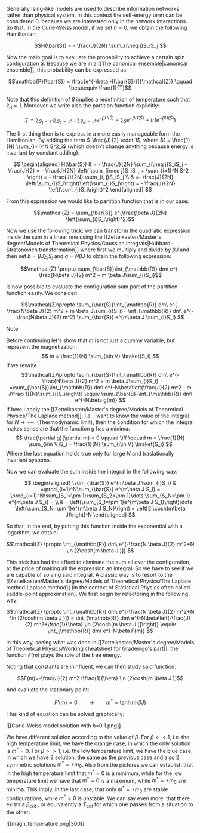 
Generally Ising-like models are used to describe information networks rather than physical system.
In this context the self-energy term can be considered 0, because we are interested only in the network interactions.
So that, in the Curie-Weiss model, if we set $h=0$, we obtain the following Hamiltonian:

$$H(\bar{S}) = - \frac{J}{2N} \sum_{i\neq j}S_iS_j $$

Now the main goal is to evaluate the probability to achieve a certain spin configuration $\bar{S}$.
Because we are in a [[The canonical ensemble|canonical ensemble]], this probability can be expressed as:

$$\mathbb{P}(\bar{S}) = \frac{e^{-\beta H(\bar{S})}}{\mathcal{Z}} \qquad \beta\equiv \frac{1}{T}$$

Note that this definition of $\beta$ implies a redefinition of temperature such that $k_{B}=1$.
Moreover we write also the partition function explicitly:

$$\mathcal{Z} = \sum_{S_1=\pm 1}\sum_{S_2=\pm 1}\dots \sum_{S_N=\pm 1} e^{-\beta{H}(\bar{S})} \equiv \sum_{\bar{S}} e^{-\beta H(\bar{S})} \equiv tr\left(e^{-\beta{H}(\bar{S})} \right)  $$

The first thing then is to express in a more easily manageable form the Hamiltonian. 
By adding the term $-\frac{J}{2} \cdot 1$, where $1 = \frac{1}{N} \sum_{i=1}^N S^2_i$ (which doesn't change anything because energy is invariant by constant adding):

$$ \begin{aligned} H(\bar{S}) & =  - \frac{J}{2N} \sum_{i\neq j}S_iS_j -\frac{J}{2} = - \frac{J}{2N} \left( \sum_{i\neq j}S_iS_j + \sum_{i=1}^N S^2_i \right) = - \frac{J}{2N} \sum_{i, j}S_iS_j \\ & =- \frac{J}{2N} \left(\sum_{i}S_i\right)\left(\sum_{j}S_j\right) = - \frac{J}{2N} \left(\sum_{i}S_i\right)^2 \end{aligned} $$

From this expression we would like to partition function that is in our case:

$$\mathcal{Z} =  \sum_{\bar{S}} e^{\frac{\beta J}{2N} \left(\sum_{i}S_i\right)^2}$$

Now we use the following trick: we can transform the quadratic expression inside the sum in a linear one using the [[Zettelkasten/Master's degree/Models of Theoretical Physics/Gaussian integrals|Hubbard-Stratonovich transformation]] where first we multiply and divide by $\beta J$ and then set $b = \beta J \sum_i S_i$ and $a=N\beta J$ to obtain the following expression:

$$\mathcal{Z} \propto \sum_{\bar{S}}\int_{\mathbb{R}} dm\  e^{-\frac{N\beta J}{2} m^2 + m \beta J\sum_{i}S_i}$$

Is now possible to evaluate the configuration sum part of the partition function easily. We consider:

$$\mathcal{Z}\propto \sum_{\bar{S}}\int_{\mathbb{R}} dm\  e^{-\frac{N\beta J}{2} m^2 + m \beta J\sum_{i}S_i}= \int_{\mathbb{R}} dm\  e^{-\frac{N\beta J}{2} m^2} \sum_{\bar{S}} e^{m\beta J  \sum_{i}S_i} $$

>[!note]
Before continuing let's show that $m$ is not just a dummy variable, but represent the magnetization:
$$ m = \frac{1}{N} \sum_{i\in V} \braket{S_i} $$
If we rewrite
$$\mathcal{Z}\propto \sum_{\bar{S}}\int_{\mathbb{R}} dm\  e^{-\frac{N\beta J}{2} m^2 + m \beta J\sum_{i}S_i} =\sum_{\bar{S}}\int_{\mathbb{R}} dm\  e^{-N\beta\left(\frac{J}{2} m^2 - m J\frac{1}{N}\sum_{i}S_i\right)} \equiv \sum_{\bar{S}}\int_{\mathbb{R}} dm\  e^{-N\beta g(m)}  $$
If here I apply the [[Zettelkasten/Master's degree/Models of Theoretical Physics/The Laplace method]], I.e. I want to know the value of the integral for $N \to +\infty$ (Thermodynamic limit), then the condition for which the integral makes sense are that the function $g$ has a minima:
$$ \frac{\partial g}{\partial m} = 0 \qquad \iff \qquad m = \frac{1}{N} \sum_{i\in V}S_i = \frac{1}{N} \sum_{i\in V} \braket{S_i} $$
Where the last equation holds true only for large $N$ and traslationally invariant systems.

Now we can evaluate the sum inside the integral in the following way:

$$ \begin{aligned} \sum_{\bar{S}} e^{m\beta J  \sum_{i}S_i}  & =\prod_{i=1}^N\sum_{\bar{S}} e^{m\beta J  S_i} = \prod_{i=1}^N\sum_{S_1=\pm 1}\sum_{S_2=\pm 1}\dots \sum_{S_N=\pm 1} e^{m\beta J  S_i} = \\ & = \left(\sum_{S_1=\pm 1}e^{m\beta J  S_1}\right)\dots \left(\sum_{S_N=\pm 1}e^{m\beta J  S_N}\right) = \left[2 \cosh(m\beta J)\right]^N \end{aligned}  $$

So that, in the end, by putting this function inside the exponential with a logarithm, we obtain:

$$\mathcal{Z}  \propto  \int_{\mathbb{R}} dm\  e^{-\frac{N \beta J}{2} m^2+N \ln [2\cosh(m \beta J )]}  $$

This trick has had the effect to eliminate the sum all over the configuration, at the price of making all the expression an integral. So we have to see if we are capable of solving said integral. A classic way is to resort to the [[Zettelkasten/Master's degree/Models of Theoretical Physics/The Laplace method|Laplace method]] (in the context of Statistical Physics often called saddle-point approximation).
We first begin by refactoring in the following way:

$$\mathcal{Z}  \propto  \int_{\mathbb{R}} dm\  e^{-\frac{N \beta J}{2} m^2+N \ln [2\cosh(m \beta J )]} = \int_{\mathbb{R}} dm\  e^{-N\beta\left(-\frac{J}{2} m^2+\frac{1}{\beta} \ln [2\cosh(m \beta J )]\right)} \equiv \int_{\mathbb{R}} dm\  e^{-N\beta F(m)}  $$

In this way, seeing what was done in [[Zettelkasten/Master's degree/Models of Theoretical Physics/Working cheatsheet for Gradenigo's part]], the function $F(m)$ plays the role of the free energy.

Noting that constants are ininfluent, we can then study said function:

$$F(m)=-\frac{J}{2} m^2+\frac{1}{\beta} \ln [2\cosh(m \beta J )]$$

And evaluate the stationary point:

$$ F'(m) = 0 \qquad \Rightarrow  \qquad m^* =  \tanh(m\beta J)$$

This kind of equation can be solved graphically:

![[Curie-Weiss model solution with h=0 1.png]]

We have different solution according to the value of $\beta$. 
For $\beta << 1$, i.e. the high temperature limit, we have the orange case, in which the only solution is $m^*=0$.
For $\beta >> 1$, i.e. the low temperature limit, we have the blue case, in which we have 3 solution, the same as the previous case and also 2 symmetric solutions $m^* = \pm m_0$.
Also from the pictures we can establish that in the high temperature limit that $m^*=0$ is a minimum, while for the low temperature limit we have that $m^*=0$ is a maximum, while $m^*=\pm m_0$ are minima.
This imply, in the last case, that only $m^*=\pm m_0$ are stable configurations, while $m^*=0$ is unstable.
We can say even more: that there exists a $\beta_{crit}$ , or equivalently a $T_{crit}$ for which one passes from a situation to the other:

![[magn_temperature.png|300]]


